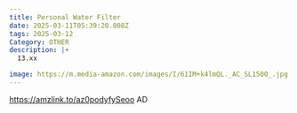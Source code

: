 ```yaml
---
title: Personal Water Filter
date: 2025-03-11T05:39:20.008Z
tags: 2025-03-12
Category: OTHER
description: |+
  13.xx 

image: https://m.media-amazon.com/images/I/61IM+k4lmQL._AC_SL1500_.jpg
---
```

https://amzlink.to/az0podyfySeoo   AD